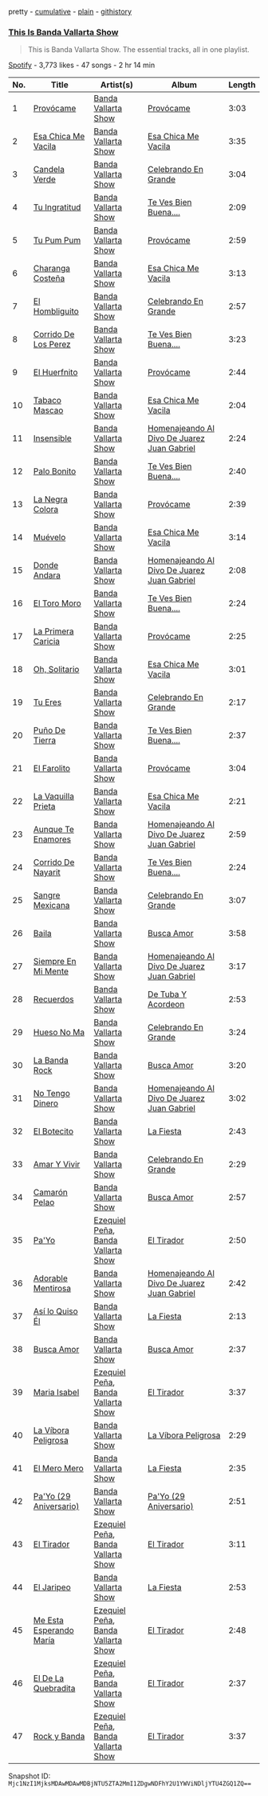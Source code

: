 pretty - [cumulative](/playlists/cumulative/37i9dQZF1DZ06evO1rZXin.md) - [plain](/playlists/plain/37i9dQZF1DZ06evO1rZXin) - [githistory](https://github.githistory.xyz/mackorone/spotify-playlist-archive/blob/main/playlists/plain/37i9dQZF1DZ06evO1rZXin)

### [This Is Banda Vallarta Show](https://open.spotify.com/playlist/37i9dQZF1DZ06evO1rZXin)

> This is Banda Vallarta Show\. The essential tracks, all in one playlist.

[Spotify](https://open.spotify.com/user/spotify) - 3,773 likes - 47 songs - 2 hr 14 min

| No. | Title | Artist(s) | Album | Length |
|---|---|---|---|---|
| 1 | [Provócame](https://open.spotify.com/track/1L07qYzsQyoAH8yactEpLt) | [Banda Vallarta Show](https://open.spotify.com/artist/2x0jMwWdICvSU2qqAh30h5) | [Provócame](https://open.spotify.com/album/3OQXVUDVYWspLfqyUXcM1X) | 3:03 |
| 2 | [Esa Chica Me Vacila](https://open.spotify.com/track/3B4DGPWuk7VeEFj6IFlC24) | [Banda Vallarta Show](https://open.spotify.com/artist/2x0jMwWdICvSU2qqAh30h5) | [Esa Chica Me Vacila](https://open.spotify.com/album/216Vvwkcgb3OR27a8Gwt7Q) | 3:35 |
| 3 | [Candela Verde](https://open.spotify.com/track/4DCsgTNqInQ1EdHwHATiMr) | [Banda Vallarta Show](https://open.spotify.com/artist/2x0jMwWdICvSU2qqAh30h5) | [Celebrando En Grande](https://open.spotify.com/album/3FvOTZpZwrFZDmYDXaHoAJ) | 3:04 |
| 4 | [Tu Ingratitud](https://open.spotify.com/track/1gwYPt8DMu4LxAAhpS3cWH) | [Banda Vallarta Show](https://open.spotify.com/artist/2x0jMwWdICvSU2qqAh30h5) | [Te Ves Bien Buena....](https://open.spotify.com/album/2ZTXAvGzM5zhmtImL9G2CJ) | 2:09 |
| 5 | [Tu Pum Pum](https://open.spotify.com/track/20Iwdh4p7oylXnRjk3TNAS) | [Banda Vallarta Show](https://open.spotify.com/artist/2x0jMwWdICvSU2qqAh30h5) | [Provócame](https://open.spotify.com/album/3OQXVUDVYWspLfqyUXcM1X) | 2:59 |
| 6 | [Charanga Costeña](https://open.spotify.com/track/3TQxsPoOgAzOQonz5tbxL5) | [Banda Vallarta Show](https://open.spotify.com/artist/2x0jMwWdICvSU2qqAh30h5) | [Esa Chica Me Vacila](https://open.spotify.com/album/216Vvwkcgb3OR27a8Gwt7Q) | 3:13 |
| 7 | [El Hombliguito](https://open.spotify.com/track/3zGRGy0Db4640OrA0zRg6i) | [Banda Vallarta Show](https://open.spotify.com/artist/2x0jMwWdICvSU2qqAh30h5) | [Celebrando En Grande](https://open.spotify.com/album/3FvOTZpZwrFZDmYDXaHoAJ) | 2:57 |
| 8 | [Corrido De Los Perez](https://open.spotify.com/track/6cWMgbBpfV4bNSKGSBLWit) | [Banda Vallarta Show](https://open.spotify.com/artist/2x0jMwWdICvSU2qqAh30h5) | [Te Ves Bien Buena....](https://open.spotify.com/album/2ZTXAvGzM5zhmtImL9G2CJ) | 3:23 |
| 9 | [El Huerfnito](https://open.spotify.com/track/4pOFtfV3QirO4aSdnrmtXh) | [Banda Vallarta Show](https://open.spotify.com/artist/2x0jMwWdICvSU2qqAh30h5) | [Provócame](https://open.spotify.com/album/3OQXVUDVYWspLfqyUXcM1X) | 2:44 |
| 10 | [Tabaco Mascao](https://open.spotify.com/track/5Co1f3RoqnIVLr526pQG4Y) | [Banda Vallarta Show](https://open.spotify.com/artist/2x0jMwWdICvSU2qqAh30h5) | [Esa Chica Me Vacila](https://open.spotify.com/album/216Vvwkcgb3OR27a8Gwt7Q) | 2:04 |
| 11 | [Insensible](https://open.spotify.com/track/4obs3aaHJMnCR71GqKmTIO) | [Banda Vallarta Show](https://open.spotify.com/artist/2x0jMwWdICvSU2qqAh30h5) | [Homenajeando Al Divo De Juarez Juan Gabriel](https://open.spotify.com/album/3qOEmcSIxId5nhyrTlnU7y) | 2:24 |
| 12 | [Palo Bonito](https://open.spotify.com/track/7yldON0oRBFYzW4H1cz7au) | [Banda Vallarta Show](https://open.spotify.com/artist/2x0jMwWdICvSU2qqAh30h5) | [Te Ves Bien Buena....](https://open.spotify.com/album/2ZTXAvGzM5zhmtImL9G2CJ) | 2:40 |
| 13 | [La Negra Colora](https://open.spotify.com/track/723g6T7oEsGQiDQ5AQZ5Vq) | [Banda Vallarta Show](https://open.spotify.com/artist/2x0jMwWdICvSU2qqAh30h5) | [Provócame](https://open.spotify.com/album/3OQXVUDVYWspLfqyUXcM1X) | 2:39 |
| 14 | [Muévelo](https://open.spotify.com/track/3N4fXn95JzMo9slLuZWArp) | [Banda Vallarta Show](https://open.spotify.com/artist/2x0jMwWdICvSU2qqAh30h5) | [Esa Chica Me Vacila](https://open.spotify.com/album/216Vvwkcgb3OR27a8Gwt7Q) | 3:14 |
| 15 | [Donde Andara](https://open.spotify.com/track/0AyrlaMKDLV7fA2w6vhA15) | [Banda Vallarta Show](https://open.spotify.com/artist/2x0jMwWdICvSU2qqAh30h5) | [Homenajeando Al Divo De Juarez Juan Gabriel](https://open.spotify.com/album/3qOEmcSIxId5nhyrTlnU7y) | 2:08 |
| 16 | [El Toro Moro](https://open.spotify.com/track/3dK0G4fedpTO1yJ7z4WiZk) | [Banda Vallarta Show](https://open.spotify.com/artist/2x0jMwWdICvSU2qqAh30h5) | [Te Ves Bien Buena....](https://open.spotify.com/album/2ZTXAvGzM5zhmtImL9G2CJ) | 2:24 |
| 17 | [La Primera Caricia](https://open.spotify.com/track/2aLJvoRq7TvOqw02j3yfZ2) | [Banda Vallarta Show](https://open.spotify.com/artist/2x0jMwWdICvSU2qqAh30h5) | [Provócame](https://open.spotify.com/album/3OQXVUDVYWspLfqyUXcM1X) | 2:25 |
| 18 | [Oh, Solitario](https://open.spotify.com/track/2Xq6Sp3rBPCh4xlNflkzsF) | [Banda Vallarta Show](https://open.spotify.com/artist/2x0jMwWdICvSU2qqAh30h5) | [Esa Chica Me Vacila](https://open.spotify.com/album/216Vvwkcgb3OR27a8Gwt7Q) | 3:01 |
| 19 | [Tu Eres](https://open.spotify.com/track/1X7Hd8e5UMupAtXmMkAN9f) | [Banda Vallarta Show](https://open.spotify.com/artist/2x0jMwWdICvSU2qqAh30h5) | [Celebrando En Grande](https://open.spotify.com/album/3FvOTZpZwrFZDmYDXaHoAJ) | 2:17 |
| 20 | [Puño De Tierra](https://open.spotify.com/track/7BXuEt4g7zQyRQ4d48gVN2) | [Banda Vallarta Show](https://open.spotify.com/artist/2x0jMwWdICvSU2qqAh30h5) | [Te Ves Bien Buena....](https://open.spotify.com/album/2ZTXAvGzM5zhmtImL9G2CJ) | 2:37 |
| 21 | [El Farolito](https://open.spotify.com/track/6tgo5wDSNaVuqbCboIrCRb) | [Banda Vallarta Show](https://open.spotify.com/artist/2x0jMwWdICvSU2qqAh30h5) | [Provócame](https://open.spotify.com/album/3OQXVUDVYWspLfqyUXcM1X) | 3:04 |
| 22 | [La Vaquilla Prieta](https://open.spotify.com/track/0jhRgpAn9jcs4zoJ7h7v1m) | [Banda Vallarta Show](https://open.spotify.com/artist/2x0jMwWdICvSU2qqAh30h5) | [Esa Chica Me Vacila](https://open.spotify.com/album/216Vvwkcgb3OR27a8Gwt7Q) | 2:21 |
| 23 | [Aunque Te Enamores](https://open.spotify.com/track/3hYcxOVvz56QOyqFSYkLOu) | [Banda Vallarta Show](https://open.spotify.com/artist/2x0jMwWdICvSU2qqAh30h5) | [Homenajeando Al Divo De Juarez Juan Gabriel](https://open.spotify.com/album/3qOEmcSIxId5nhyrTlnU7y) | 2:59 |
| 24 | [Corrido De Nayarit](https://open.spotify.com/track/0uwQdOxlr8tXd94aKGOhvU) | [Banda Vallarta Show](https://open.spotify.com/artist/2x0jMwWdICvSU2qqAh30h5) | [Te Ves Bien Buena....](https://open.spotify.com/album/2ZTXAvGzM5zhmtImL9G2CJ) | 2:24 |
| 25 | [Sangre Mexicana](https://open.spotify.com/track/21AQG7xtw9UdHTH8Yy6pGN) | [Banda Vallarta Show](https://open.spotify.com/artist/2x0jMwWdICvSU2qqAh30h5) | [Celebrando En Grande](https://open.spotify.com/album/3FvOTZpZwrFZDmYDXaHoAJ) | 3:07 |
| 26 | [Baila](https://open.spotify.com/track/1MiPQr7yIqBOskWia7ZMIs) | [Banda Vallarta Show](https://open.spotify.com/artist/2x0jMwWdICvSU2qqAh30h5) | [Busca Amor](https://open.spotify.com/album/7HCdsi7pbDlzVWuglC3dJt) | 3:58 |
| 27 | [Siempre En Mi Mente](https://open.spotify.com/track/0G1YgtrjrXQ5GHN8FeJP3r) | [Banda Vallarta Show](https://open.spotify.com/artist/2x0jMwWdICvSU2qqAh30h5) | [Homenajeando Al Divo De Juarez Juan Gabriel](https://open.spotify.com/album/3qOEmcSIxId5nhyrTlnU7y) | 3:17 |
| 28 | [Recuerdos](https://open.spotify.com/track/6IqFKEgroCXz9dBWXz3qUe) | [Banda Vallarta Show](https://open.spotify.com/artist/2x0jMwWdICvSU2qqAh30h5) | [De Tuba Y Acordeon](https://open.spotify.com/album/2L5CrSYs1TPtMi6SebSk0P) | 2:53 |
| 29 | [Hueso No Ma](https://open.spotify.com/track/3Sa8pP7ntuNmr4hkFYzJUP) | [Banda Vallarta Show](https://open.spotify.com/artist/2x0jMwWdICvSU2qqAh30h5) | [Celebrando En Grande](https://open.spotify.com/album/3FvOTZpZwrFZDmYDXaHoAJ) | 3:24 |
| 30 | [La Banda Rock](https://open.spotify.com/track/448szMJep2MNhcZLVeMeGn) | [Banda Vallarta Show](https://open.spotify.com/artist/2x0jMwWdICvSU2qqAh30h5) | [Busca Amor](https://open.spotify.com/album/7HCdsi7pbDlzVWuglC3dJt) | 3:20 |
| 31 | [No Tengo Dinero](https://open.spotify.com/track/4hgqP8VpweSME8P2m90XkM) | [Banda Vallarta Show](https://open.spotify.com/artist/2x0jMwWdICvSU2qqAh30h5) | [Homenajeando Al Divo De Juarez Juan Gabriel](https://open.spotify.com/album/3qOEmcSIxId5nhyrTlnU7y) | 3:02 |
| 32 | [El Botecito](https://open.spotify.com/track/1Tmtcb57PhTfpsxEPCREXT) | [Banda Vallarta Show](https://open.spotify.com/artist/2x0jMwWdICvSU2qqAh30h5) | [La Fiesta](https://open.spotify.com/album/2RugkPK9AkrK0iudXq7eOy) | 2:43 |
| 33 | [Amar Y Vivir](https://open.spotify.com/track/7j7y45409vTBOFgGATgr21) | [Banda Vallarta Show](https://open.spotify.com/artist/2x0jMwWdICvSU2qqAh30h5) | [Celebrando En Grande](https://open.spotify.com/album/3FvOTZpZwrFZDmYDXaHoAJ) | 2:29 |
| 34 | [Camarón Pelao](https://open.spotify.com/track/4TVANpQOkqEjTjge4Xk8zu) | [Banda Vallarta Show](https://open.spotify.com/artist/2x0jMwWdICvSU2qqAh30h5) | [Busca Amor](https://open.spotify.com/album/7HCdsi7pbDlzVWuglC3dJt) | 2:57 |
| 35 | [Pa'Yo](https://open.spotify.com/track/3qgQfKKwAWbW6SMg82jsZt) | [Ezequiel Peña](https://open.spotify.com/artist/4rWWouSk4D5OSFFFo2bmty), [Banda Vallarta Show](https://open.spotify.com/artist/2x0jMwWdICvSU2qqAh30h5) | [El Tirador](https://open.spotify.com/album/5ZPBfxIb9pSrhk3ZDxjoiJ) | 2:50 |
| 36 | [Adorable Mentirosa](https://open.spotify.com/track/5pdyC8dxuOxAIIZ0T8w0uP) | [Banda Vallarta Show](https://open.spotify.com/artist/2x0jMwWdICvSU2qqAh30h5) | [Homenajeando Al Divo De Juarez Juan Gabriel](https://open.spotify.com/album/3qOEmcSIxId5nhyrTlnU7y) | 2:42 |
| 37 | [Así lo Quiso Él](https://open.spotify.com/track/4K2NgTCeLM0KkrdZpGYAw6) | [Banda Vallarta Show](https://open.spotify.com/artist/2x0jMwWdICvSU2qqAh30h5) | [La Fiesta](https://open.spotify.com/album/2RugkPK9AkrK0iudXq7eOy) | 2:13 |
| 38 | [Busca Amor](https://open.spotify.com/track/6Rxrnu77wkUmv5RufRc5Pi) | [Banda Vallarta Show](https://open.spotify.com/artist/2x0jMwWdICvSU2qqAh30h5) | [Busca Amor](https://open.spotify.com/album/7HCdsi7pbDlzVWuglC3dJt) | 2:37 |
| 39 | [Maria Isabel](https://open.spotify.com/track/3nDbscVfqMmR8AtuCdCh6l) | [Ezequiel Peña](https://open.spotify.com/artist/4rWWouSk4D5OSFFFo2bmty), [Banda Vallarta Show](https://open.spotify.com/artist/2x0jMwWdICvSU2qqAh30h5) | [El Tirador](https://open.spotify.com/album/5ZPBfxIb9pSrhk3ZDxjoiJ) | 3:37 |
| 40 | [La Víbora Peligrosa](https://open.spotify.com/track/1vrvC8YI2sBhua5rG5e3q7) | [Banda Vallarta Show](https://open.spotify.com/artist/2x0jMwWdICvSU2qqAh30h5) | [La Víbora Peligrosa](https://open.spotify.com/album/4BOEpDy5jrjwKmDDZ6QCss) | 2:29 |
| 41 | [El Mero Mero](https://open.spotify.com/track/5ilob0TpOQa1bPb5it9JM0) | [Banda Vallarta Show](https://open.spotify.com/artist/2x0jMwWdICvSU2qqAh30h5) | [La Fiesta](https://open.spotify.com/album/2RugkPK9AkrK0iudXq7eOy) | 2:35 |
| 42 | [Pa'Yo \(29 Aniversario\)](https://open.spotify.com/track/7sWfYlWAg41RecShBHPmQy) | [Banda Vallarta Show](https://open.spotify.com/artist/2x0jMwWdICvSU2qqAh30h5) | [Pa'Yo \(29 Aniversario\)](https://open.spotify.com/album/6z65xfT72GrvHDTwWduVdZ) | 2:51 |
| 43 | [El Tirador](https://open.spotify.com/track/3F2dFmMNcTWAPU6xPARLTA) | [Ezequiel Peña](https://open.spotify.com/artist/4rWWouSk4D5OSFFFo2bmty), [Banda Vallarta Show](https://open.spotify.com/artist/2x0jMwWdICvSU2qqAh30h5) | [El Tirador](https://open.spotify.com/album/5ZPBfxIb9pSrhk3ZDxjoiJ) | 3:11 |
| 44 | [El Jaripeo](https://open.spotify.com/track/6G1a8yaZabFLVI1LNA5WHz) | [Banda Vallarta Show](https://open.spotify.com/artist/2x0jMwWdICvSU2qqAh30h5) | [La Fiesta](https://open.spotify.com/album/2RugkPK9AkrK0iudXq7eOy) | 2:53 |
| 45 | [Me Esta Esperando María](https://open.spotify.com/track/2J6kuEZixaichCGIGn8lgz) | [Ezequiel Peña](https://open.spotify.com/artist/4rWWouSk4D5OSFFFo2bmty), [Banda Vallarta Show](https://open.spotify.com/artist/2x0jMwWdICvSU2qqAh30h5) | [El Tirador](https://open.spotify.com/album/5ZPBfxIb9pSrhk3ZDxjoiJ) | 2:48 |
| 46 | [El De La Quebradita](https://open.spotify.com/track/0gepkxfyt2butMir2ZRdGl) | [Ezequiel Peña](https://open.spotify.com/artist/4rWWouSk4D5OSFFFo2bmty), [Banda Vallarta Show](https://open.spotify.com/artist/2x0jMwWdICvSU2qqAh30h5) | [El Tirador](https://open.spotify.com/album/5ZPBfxIb9pSrhk3ZDxjoiJ) | 2:37 |
| 47 | [Rock y Banda](https://open.spotify.com/track/5K0720vRnLAH1ViBjog5mV) | [Ezequiel Peña](https://open.spotify.com/artist/4rWWouSk4D5OSFFFo2bmty), [Banda Vallarta Show](https://open.spotify.com/artist/2x0jMwWdICvSU2qqAh30h5) | [El Tirador](https://open.spotify.com/album/5ZPBfxIb9pSrhk3ZDxjoiJ) | 3:37 |

Snapshot ID: `Mjc1NzI1MjksMDAwMDAwMDBjNTU5ZTA2MmI1ZDgwNDFhY2U1YWViNDljYTU4ZGQ1ZQ==`
